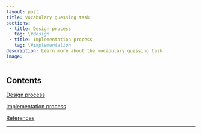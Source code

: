 ```yaml
---
layout: post
title: Vocabulary guessing task
sections:
 - title: Design process
   tag: \#design
 - title: Implementation process
   tag: \#implementation
description: Learn more about the vocabulary guessing task.
image:
---
```


## Contents

<span class = "content-overview"><a href = "#design">Design process</a></span>

<span class = "content-overview"><a href = "#implementation">Implementation process</a></span>

<span class = "content-overview"><a href = "#references">References</a></span>

<hr />